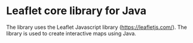 # Leaflet core library for Java

The library uses the Leaflet Javascript library (https://leafletjs.com/).
The library is used to create interactive maps using Java.

